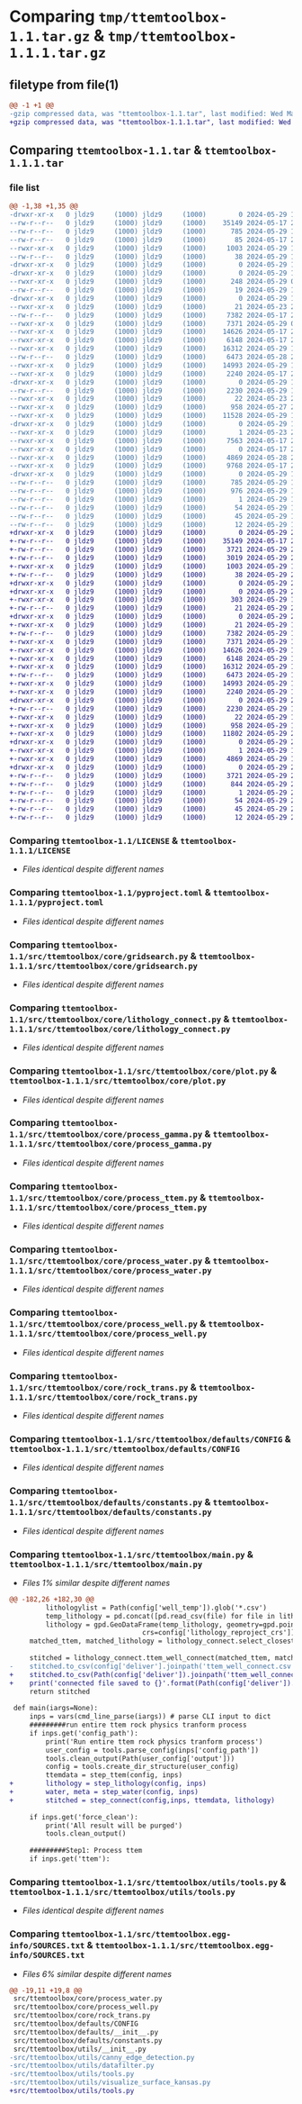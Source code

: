 # Comparing `tmp/ttemtoolbox-1.1.tar.gz` & `tmp/ttemtoolbox-1.1.1.tar.gz`

## filetype from file(1)

```diff
@@ -1 +1 @@
-gzip compressed data, was "ttemtoolbox-1.1.tar", last modified: Wed May 29 18:50:22 2024, max compression
+gzip compressed data, was "ttemtoolbox-1.1.1.tar", last modified: Wed May 29 20:34:40 2024, max compression
```

## Comparing `ttemtoolbox-1.1.tar` & `ttemtoolbox-1.1.1.tar`

### file list

```diff
@@ -1,38 +1,35 @@
-drwxr-xr-x   0 jldz9     (1000) jldz9     (1000)        0 2024-05-29 18:50:22.263701 ttemtoolbox-1.1/
--rw-r--r--   0 jldz9     (1000) jldz9     (1000)    35149 2024-05-17 22:22:49.000000 ttemtoolbox-1.1/LICENSE
--rw-r--r--   0 jldz9     (1000) jldz9     (1000)      785 2024-05-29 18:50:22.263701 ttemtoolbox-1.1/PKG-INFO
--rw-r--r--   0 jldz9     (1000) jldz9     (1000)       85 2024-05-17 22:23:52.000000 ttemtoolbox-1.1/Readme.md
--rwxr-xr-x   0 jldz9     (1000) jldz9     (1000)     1003 2024-05-29 18:40:06.000000 ttemtoolbox-1.1/pyproject.toml
--rw-r--r--   0 jldz9     (1000) jldz9     (1000)       38 2024-05-29 18:50:22.263701 ttemtoolbox-1.1/setup.cfg
-drwxr-xr-x   0 jldz9     (1000) jldz9     (1000)        0 2024-05-29 18:50:22.253701 ttemtoolbox-1.1/src/
-drwxr-xr-x   0 jldz9     (1000) jldz9     (1000)        0 2024-05-29 18:50:22.263701 ttemtoolbox-1.1/src/ttemtoolbox/
--rwxr-xr-x   0 jldz9     (1000) jldz9     (1000)      248 2024-05-29 00:47:06.000000 ttemtoolbox-1.1/src/ttemtoolbox/__init__.py
--rw-r--r--   0 jldz9     (1000) jldz9     (1000)       19 2024-05-29 18:47:19.000000 ttemtoolbox-1.1/src/ttemtoolbox/_version.py
-drwxr-xr-x   0 jldz9     (1000) jldz9     (1000)        0 2024-05-29 18:50:22.263701 ttemtoolbox-1.1/src/ttemtoolbox/core/
--rwxr-xr-x   0 jldz9     (1000) jldz9     (1000)       21 2024-05-23 21:35:36.000000 ttemtoolbox-1.1/src/ttemtoolbox/core/__init__.py
--rw-r--r--   0 jldz9     (1000) jldz9     (1000)     7382 2024-05-17 22:52:56.000000 ttemtoolbox-1.1/src/ttemtoolbox/core/gridsearch.py
--rwxr-xr-x   0 jldz9     (1000) jldz9     (1000)     7371 2024-05-29 01:10:53.000000 ttemtoolbox-1.1/src/ttemtoolbox/core/lithology_connect.py
--rwxr-xr-x   0 jldz9     (1000) jldz9     (1000)    14626 2024-05-17 22:23:52.000000 ttemtoolbox-1.1/src/ttemtoolbox/core/plot.py
--rwxr-xr-x   0 jldz9     (1000) jldz9     (1000)     6148 2024-05-17 22:23:52.000000 ttemtoolbox-1.1/src/ttemtoolbox/core/process_gamma.py
--rwxr-xr-x   0 jldz9     (1000) jldz9     (1000)    16312 2024-05-29 17:57:55.000000 ttemtoolbox-1.1/src/ttemtoolbox/core/process_ttem.py
--rw-r--r--   0 jldz9     (1000) jldz9     (1000)     6473 2024-05-28 23:02:41.000000 ttemtoolbox-1.1/src/ttemtoolbox/core/process_water.py
--rwxr-xr-x   0 jldz9     (1000) jldz9     (1000)    14993 2024-05-29 18:14:03.000000 ttemtoolbox-1.1/src/ttemtoolbox/core/process_well.py
--rwxr-xr-x   0 jldz9     (1000) jldz9     (1000)     2240 2024-05-17 22:23:52.000000 ttemtoolbox-1.1/src/ttemtoolbox/core/rock_trans.py
-drwxr-xr-x   0 jldz9     (1000) jldz9     (1000)        0 2024-05-29 18:50:22.263701 ttemtoolbox-1.1/src/ttemtoolbox/defaults/
--rw-r--r--   0 jldz9     (1000) jldz9     (1000)     2230 2024-05-29 16:09:50.000000 ttemtoolbox-1.1/src/ttemtoolbox/defaults/CONFIG
--rwxr-xr-x   0 jldz9     (1000) jldz9     (1000)       22 2024-05-23 21:35:45.000000 ttemtoolbox-1.1/src/ttemtoolbox/defaults/__init__.py
--rwxr-xr-x   0 jldz9     (1000) jldz9     (1000)      958 2024-05-27 22:13:21.000000 ttemtoolbox-1.1/src/ttemtoolbox/defaults/constants.py
--rwxr-xr-x   0 jldz9     (1000) jldz9     (1000)    11528 2024-05-29 18:36:57.000000 ttemtoolbox-1.1/src/ttemtoolbox/main.py
-drwxr-xr-x   0 jldz9     (1000) jldz9     (1000)        0 2024-05-29 18:50:22.263701 ttemtoolbox-1.1/src/ttemtoolbox/utils/
--rwxr-xr-x   0 jldz9     (1000) jldz9     (1000)        1 2024-05-23 21:35:48.000000 ttemtoolbox-1.1/src/ttemtoolbox/utils/__init__.py
--rwxr-xr-x   0 jldz9     (1000) jldz9     (1000)     7563 2024-05-17 22:23:52.000000 ttemtoolbox-1.1/src/ttemtoolbox/utils/canny_edge_detection.py
--rwxr-xr-x   0 jldz9     (1000) jldz9     (1000)        0 2024-05-17 22:23:52.000000 ttemtoolbox-1.1/src/ttemtoolbox/utils/datafilter.py
--rwxr-xr-x   0 jldz9     (1000) jldz9     (1000)     4869 2024-05-28 22:48:36.000000 ttemtoolbox-1.1/src/ttemtoolbox/utils/tools.py
--rwxr-xr-x   0 jldz9     (1000) jldz9     (1000)     9768 2024-05-17 22:23:52.000000 ttemtoolbox-1.1/src/ttemtoolbox/utils/visualize_surface_kansas.py
-drwxr-xr-x   0 jldz9     (1000) jldz9     (1000)        0 2024-05-29 18:50:22.263701 ttemtoolbox-1.1/src/ttemtoolbox.egg-info/
--rw-r--r--   0 jldz9     (1000) jldz9     (1000)      785 2024-05-29 18:50:22.000000 ttemtoolbox-1.1/src/ttemtoolbox.egg-info/PKG-INFO
--rw-r--r--   0 jldz9     (1000) jldz9     (1000)      976 2024-05-29 18:50:22.000000 ttemtoolbox-1.1/src/ttemtoolbox.egg-info/SOURCES.txt
--rw-r--r--   0 jldz9     (1000) jldz9     (1000)        1 2024-05-29 18:50:22.000000 ttemtoolbox-1.1/src/ttemtoolbox.egg-info/dependency_links.txt
--rw-r--r--   0 jldz9     (1000) jldz9     (1000)       54 2024-05-29 18:50:22.000000 ttemtoolbox-1.1/src/ttemtoolbox.egg-info/entry_points.txt
--rw-r--r--   0 jldz9     (1000) jldz9     (1000)       45 2024-05-29 18:50:22.000000 ttemtoolbox-1.1/src/ttemtoolbox.egg-info/requires.txt
--rw-r--r--   0 jldz9     (1000) jldz9     (1000)       12 2024-05-29 18:50:22.000000 ttemtoolbox-1.1/src/ttemtoolbox.egg-info/top_level.txt
+drwxr-xr-x   0 jldz9     (1000) jldz9     (1000)        0 2024-05-29 20:34:40.731977 ttemtoolbox-1.1.1/
+-rw-r--r--   0 jldz9     (1000) jldz9     (1000)    35149 2024-05-17 22:22:49.000000 ttemtoolbox-1.1.1/LICENSE
+-rw-r--r--   0 jldz9     (1000) jldz9     (1000)     3721 2024-05-29 20:34:40.731977 ttemtoolbox-1.1.1/PKG-INFO
+-rw-r--r--   0 jldz9     (1000) jldz9     (1000)     3019 2024-05-29 20:32:40.000000 ttemtoolbox-1.1.1/Readme.md
+-rwxr-xr-x   0 jldz9     (1000) jldz9     (1000)     1003 2024-05-29 18:51:39.000000 ttemtoolbox-1.1.1/pyproject.toml
+-rw-r--r--   0 jldz9     (1000) jldz9     (1000)       38 2024-05-29 20:34:40.731977 ttemtoolbox-1.1.1/setup.cfg
+drwxr-xr-x   0 jldz9     (1000) jldz9     (1000)        0 2024-05-29 20:34:40.721977 ttemtoolbox-1.1.1/src/
+drwxr-xr-x   0 jldz9     (1000) jldz9     (1000)        0 2024-05-29 20:34:40.721977 ttemtoolbox-1.1.1/src/ttemtoolbox/
+-rwxr-xr-x   0 jldz9     (1000) jldz9     (1000)      303 2024-05-29 19:55:56.000000 ttemtoolbox-1.1.1/src/ttemtoolbox/__init__.py
+-rw-r--r--   0 jldz9     (1000) jldz9     (1000)       21 2024-05-29 20:34:37.000000 ttemtoolbox-1.1.1/src/ttemtoolbox/_version.py
+drwxr-xr-x   0 jldz9     (1000) jldz9     (1000)        0 2024-05-29 20:34:40.721977 ttemtoolbox-1.1.1/src/ttemtoolbox/core/
+-rwxr-xr-x   0 jldz9     (1000) jldz9     (1000)       21 2024-05-29 18:51:39.000000 ttemtoolbox-1.1.1/src/ttemtoolbox/core/__init__.py
+-rw-r--r--   0 jldz9     (1000) jldz9     (1000)     7382 2024-05-29 18:51:39.000000 ttemtoolbox-1.1.1/src/ttemtoolbox/core/gridsearch.py
+-rwxr-xr-x   0 jldz9     (1000) jldz9     (1000)     7371 2024-05-29 18:51:39.000000 ttemtoolbox-1.1.1/src/ttemtoolbox/core/lithology_connect.py
+-rwxr-xr-x   0 jldz9     (1000) jldz9     (1000)    14626 2024-05-29 18:51:39.000000 ttemtoolbox-1.1.1/src/ttemtoolbox/core/plot.py
+-rwxr-xr-x   0 jldz9     (1000) jldz9     (1000)     6148 2024-05-29 18:51:39.000000 ttemtoolbox-1.1.1/src/ttemtoolbox/core/process_gamma.py
+-rwxr-xr-x   0 jldz9     (1000) jldz9     (1000)    16312 2024-05-29 18:51:39.000000 ttemtoolbox-1.1.1/src/ttemtoolbox/core/process_ttem.py
+-rw-r--r--   0 jldz9     (1000) jldz9     (1000)     6473 2024-05-29 18:51:39.000000 ttemtoolbox-1.1.1/src/ttemtoolbox/core/process_water.py
+-rwxr-xr-x   0 jldz9     (1000) jldz9     (1000)    14993 2024-05-29 18:51:39.000000 ttemtoolbox-1.1.1/src/ttemtoolbox/core/process_well.py
+-rwxr-xr-x   0 jldz9     (1000) jldz9     (1000)     2240 2024-05-29 18:51:39.000000 ttemtoolbox-1.1.1/src/ttemtoolbox/core/rock_trans.py
+drwxr-xr-x   0 jldz9     (1000) jldz9     (1000)        0 2024-05-29 20:34:40.721977 ttemtoolbox-1.1.1/src/ttemtoolbox/defaults/
+-rw-r--r--   0 jldz9     (1000) jldz9     (1000)     2230 2024-05-29 18:51:39.000000 ttemtoolbox-1.1.1/src/ttemtoolbox/defaults/CONFIG
+-rwxr-xr-x   0 jldz9     (1000) jldz9     (1000)       22 2024-05-29 18:51:39.000000 ttemtoolbox-1.1.1/src/ttemtoolbox/defaults/__init__.py
+-rwxr-xr-x   0 jldz9     (1000) jldz9     (1000)      958 2024-05-29 18:51:39.000000 ttemtoolbox-1.1.1/src/ttemtoolbox/defaults/constants.py
+-rwxr-xr-x   0 jldz9     (1000) jldz9     (1000)    11802 2024-05-29 20:25:21.000000 ttemtoolbox-1.1.1/src/ttemtoolbox/main.py
+drwxr-xr-x   0 jldz9     (1000) jldz9     (1000)        0 2024-05-29 20:34:40.731977 ttemtoolbox-1.1.1/src/ttemtoolbox/utils/
+-rwxr-xr-x   0 jldz9     (1000) jldz9     (1000)        1 2024-05-29 18:51:39.000000 ttemtoolbox-1.1.1/src/ttemtoolbox/utils/__init__.py
+-rwxr-xr-x   0 jldz9     (1000) jldz9     (1000)     4869 2024-05-29 18:51:39.000000 ttemtoolbox-1.1.1/src/ttemtoolbox/utils/tools.py
+drwxr-xr-x   0 jldz9     (1000) jldz9     (1000)        0 2024-05-29 20:34:40.731977 ttemtoolbox-1.1.1/src/ttemtoolbox.egg-info/
+-rw-r--r--   0 jldz9     (1000) jldz9     (1000)     3721 2024-05-29 20:34:40.000000 ttemtoolbox-1.1.1/src/ttemtoolbox.egg-info/PKG-INFO
+-rw-r--r--   0 jldz9     (1000) jldz9     (1000)      844 2024-05-29 20:34:40.000000 ttemtoolbox-1.1.1/src/ttemtoolbox.egg-info/SOURCES.txt
+-rw-r--r--   0 jldz9     (1000) jldz9     (1000)        1 2024-05-29 20:34:40.000000 ttemtoolbox-1.1.1/src/ttemtoolbox.egg-info/dependency_links.txt
+-rw-r--r--   0 jldz9     (1000) jldz9     (1000)       54 2024-05-29 20:34:40.000000 ttemtoolbox-1.1.1/src/ttemtoolbox.egg-info/entry_points.txt
+-rw-r--r--   0 jldz9     (1000) jldz9     (1000)       45 2024-05-29 20:34:40.000000 ttemtoolbox-1.1.1/src/ttemtoolbox.egg-info/requires.txt
+-rw-r--r--   0 jldz9     (1000) jldz9     (1000)       12 2024-05-29 20:34:40.000000 ttemtoolbox-1.1.1/src/ttemtoolbox.egg-info/top_level.txt
```

### Comparing `ttemtoolbox-1.1/LICENSE` & `ttemtoolbox-1.1.1/LICENSE`

 * *Files identical despite different names*

### Comparing `ttemtoolbox-1.1/pyproject.toml` & `ttemtoolbox-1.1.1/pyproject.toml`

 * *Files identical despite different names*

### Comparing `ttemtoolbox-1.1/src/ttemtoolbox/core/gridsearch.py` & `ttemtoolbox-1.1.1/src/ttemtoolbox/core/gridsearch.py`

 * *Files identical despite different names*

### Comparing `ttemtoolbox-1.1/src/ttemtoolbox/core/lithology_connect.py` & `ttemtoolbox-1.1.1/src/ttemtoolbox/core/lithology_connect.py`

 * *Files identical despite different names*

### Comparing `ttemtoolbox-1.1/src/ttemtoolbox/core/plot.py` & `ttemtoolbox-1.1.1/src/ttemtoolbox/core/plot.py`

 * *Files identical despite different names*

### Comparing `ttemtoolbox-1.1/src/ttemtoolbox/core/process_gamma.py` & `ttemtoolbox-1.1.1/src/ttemtoolbox/core/process_gamma.py`

 * *Files identical despite different names*

### Comparing `ttemtoolbox-1.1/src/ttemtoolbox/core/process_ttem.py` & `ttemtoolbox-1.1.1/src/ttemtoolbox/core/process_ttem.py`

 * *Files identical despite different names*

### Comparing `ttemtoolbox-1.1/src/ttemtoolbox/core/process_water.py` & `ttemtoolbox-1.1.1/src/ttemtoolbox/core/process_water.py`

 * *Files identical despite different names*

### Comparing `ttemtoolbox-1.1/src/ttemtoolbox/core/process_well.py` & `ttemtoolbox-1.1.1/src/ttemtoolbox/core/process_well.py`

 * *Files identical despite different names*

### Comparing `ttemtoolbox-1.1/src/ttemtoolbox/core/rock_trans.py` & `ttemtoolbox-1.1.1/src/ttemtoolbox/core/rock_trans.py`

 * *Files identical despite different names*

### Comparing `ttemtoolbox-1.1/src/ttemtoolbox/defaults/CONFIG` & `ttemtoolbox-1.1.1/src/ttemtoolbox/defaults/CONFIG`

 * *Files identical despite different names*

### Comparing `ttemtoolbox-1.1/src/ttemtoolbox/defaults/constants.py` & `ttemtoolbox-1.1.1/src/ttemtoolbox/defaults/constants.py`

 * *Files identical despite different names*

### Comparing `ttemtoolbox-1.1/src/ttemtoolbox/main.py` & `ttemtoolbox-1.1.1/src/ttemtoolbox/main.py`

 * *Files 1% similar despite different names*

```diff
@@ -182,26 +182,30 @@
         lithologylist = Path(config['well_temp']).glob('*.csv')
         temp_lithology = pd.concat([pd.read_csv(file) for file in lithologylist])
         lithology = gpd.GeoDataFrame(temp_lithology, geometry=gpd.points_from_xy(temp_lithology['X'], temp_lithology['Y']), 
                                 crs=config['lithology_reproject_crs'])
     matched_ttem, matched_lithology = lithology_connect.select_closest(ttem, lithology,
                                                                        search_radius = config['search_radius'])
     stitched = lithology_connect.ttem_well_connect(matched_ttem, matched_lithology)
-    stitched.to_csv(config['deliver'].joinpath('ttem_well_connect.csv'))
+    stitched.to_csv(Path(config['deliver']).joinpath('ttem_well_connect.csv'))
+    print('connected file saved to {}'.format(Path(config['deliver']).joinpath('ttem_well_connect.csv')))
     return stitched
     
 def main(iargs=None):
     inps = vars(cmd_line_parse(iargs)) # parse CLI input to dict
     #########run entire ttem rock physics tranform process
     if inps.get('config_path'):
         print('Run entire ttem rock physics tranform process')
         user_config = tools.parse_config(inps['config_path'])
         tools.clean_output(Path(user_config['output']))
         config = tools.create_dir_structure(user_config)
         ttemdata = step_ttem(config, inps)
+        lithology = step_lithology(config, inps)
+        water, meta = step_water(config, inps)
+        stitched = step_connect(config,inps, ttemdata, lithology)
         
     if inps.get('force_clean'):
         print('All result will be purged')
         tools.clean_output()
         
     #########Step1: Process ttem
     if inps.get('ttem'):
```

### Comparing `ttemtoolbox-1.1/src/ttemtoolbox/utils/tools.py` & `ttemtoolbox-1.1.1/src/ttemtoolbox/utils/tools.py`

 * *Files identical despite different names*

### Comparing `ttemtoolbox-1.1/src/ttemtoolbox.egg-info/SOURCES.txt` & `ttemtoolbox-1.1.1/src/ttemtoolbox.egg-info/SOURCES.txt`

 * *Files 6% similar despite different names*

```diff
@@ -19,11 +19,8 @@
 src/ttemtoolbox/core/process_water.py
 src/ttemtoolbox/core/process_well.py
 src/ttemtoolbox/core/rock_trans.py
 src/ttemtoolbox/defaults/CONFIG
 src/ttemtoolbox/defaults/__init__.py
 src/ttemtoolbox/defaults/constants.py
 src/ttemtoolbox/utils/__init__.py
-src/ttemtoolbox/utils/canny_edge_detection.py
-src/ttemtoolbox/utils/datafilter.py
-src/ttemtoolbox/utils/tools.py
-src/ttemtoolbox/utils/visualize_surface_kansas.py
+src/ttemtoolbox/utils/tools.py
```

